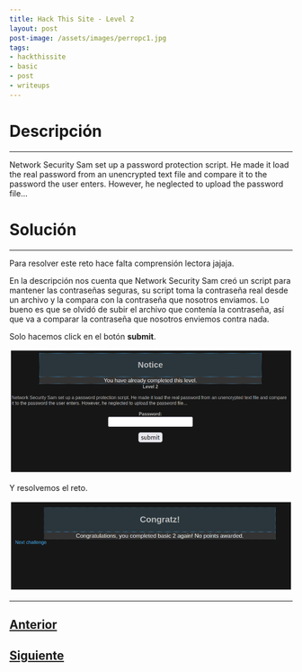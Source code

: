 ```yaml
---
title: Hack This Site - Level 2
layout: post
post-image: /assets/images/perropc1.jpg 
tags:
- hackthissite
- basic
- post
- writeups
---
```

# Descripción
---

Network Security Sam set up a password protection script. He made it load the real password from an unencrypted text file and compare it to the password the user enters. However, he neglected to upload the password file...


# Solución
---

Para resolver este reto hace falta comprensión lectora jajaja. 

En la descripción nos cuenta que Network Security Sam creó un script para mantener las contraseñas seguras, su script toma la contraseña real desde un archivo y la compara con la contraseña que nosotros enviamos. Lo bueno es que se olvidó de subir el archivo que contenía la contraseña, así que va a comparar la contraseña que nosotros enviemos contra nada.

Solo hacemos click en el botón **submit**.

![](/images/images-hts-basic/level2-1.png)

Y resolvemos el reto.

![](/images/images-hts-basic/level2-2.png)

---


## [Anterior](/level-1-the-idiot-test)
## [Siguiente](/level-3)
